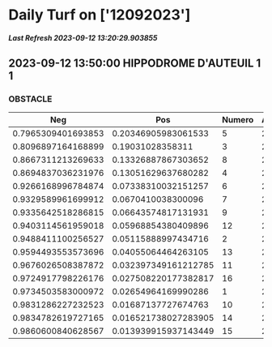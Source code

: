 # Daily Turf on ['12092023']
##### Last Refresh 2023-09-12 13:20:29.903855

## 2023-09-12 13:50:00 HIPPODROME D'AUTEUIL 1 1
### OBSTACLE

| Neg  | Pos  | Numero  | Arrived |
|------|------|---------|---------|
| 0.7965309401693853 | 0.20346905983061533 | 5 | 20.0 |
| 0.8096897164168899 | 0.19031028358311 | 3 | 20.0 |
| 0.8667311213269633 | 0.13326887867303652 | 8 | 20.0 |
| 0.8694837036231976 | 0.13051629637680282 | 4 | 20.0 |
| 0.9266168996784874 | 0.07338310032151257 | 6 | 20.0 |
| 0.9329589961699912 | 0.0670410038300096 | 7 | 20.0 |
| 0.9335642518286815 | 0.06643574817131931 | 9 | 20.0 |
| 0.9403114561959018 | 0.05968854380409896 | 12 | 20.0 |
| 0.9488411100256527 | 0.05115888997434716 | 2 | 20.0 |
| 0.9594493553573696 | 0.04055064464263105 | 13 | 20.0 |
| 0.9676026508387872 | 0.032397349161212785 | 11 | 20.0 |
| 0.9724917798226176 | 0.027508220177382817 | 16 | 20.0 |
| 0.9734503583000972 | 0.02654964169990286 | 1 | 20.0 |
| 0.9831286227232523 | 0.01687137727674763 | 10 | 20.0 |
| 0.9834782619727165 | 0.016521738027283905 | 14 | 20.0 |
| 0.9860600840628567 | 0.013939915937143449 | 15 | 20.0 |
